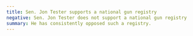 ```yaml
---
title: Sen. Jon Tester supports a national gun registry
negative: Sen. Jon Tester does not support a national gun registry
summary: He has consistently opposed such a registry.
---
```

